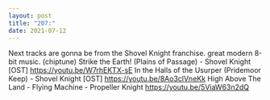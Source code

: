 ```yaml
---
layout: post
title: "207:"
date: 2021-07-12
---
```


Next tracks are gonna be from the Shovel Knight franchise. great modern 8-bit music. (chiptune)
 Strike the Earth! (Plains of Passage) - Shovel Knight [OST]
https://youtu.be/W7rhEKTX-sE
 In the Halls of the Usurper (Pridemoor Keep) - Shovel Knight [OST]
https://youtu.be/8Ao3clVneKk
 High Above The Land - Flying Machine - Propeller Knight
https://youtu.be/5ViaW63n2dQ
